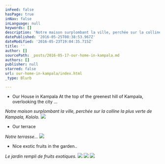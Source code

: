 ```yaml
---
inFeed: false
hasPage: true
inNav: false
inLanguage: null
keywords: []
description: 'Notre maison surplombant la ville, perchée sur la colline la plus verte de Kampala, Kololo.'
datePublished: '2016-05-25T08:38:53.967Z'
dateModified: '2016-05-23T19:04:35.715Z'
title: ''
author: []
sourcePath: _posts/2016-05-17-our-home-in-kampala.md
authors: []
publisher: null
starred: false
url: our-home-in-kampala/index.html
_type: Blurb

---
```

* Our House in Kampala At the top of the greenest hill of Kampala, overlooking the city ...

_Notre maison surplombant la ville, perchée sur la colline la plus verte de Kampala, Kololo._
![](https://the-grid-user-content.s3-us-west-2.amazonaws.com/2c90fd7c-6a78-4c90-a9d8-c00ffba8c59f.jpg)

* Our terrace

_Notre terrasse..._
![](https://the-grid-user-content.s3-us-west-2.amazonaws.com/5a4b7762-9949-44c8-98e5-4dad05cde992.jpg)

* Nice exotic fruits in the garden..

_Le jardin rempli de fruits exotiques._
![](https://the-grid-user-content.s3-us-west-2.amazonaws.com/11b881f9-31b6-47a1-a0a6-638dfd43676d.jpg)
![](https://the-grid-user-content.s3-us-west-2.amazonaws.com/04781002-14ee-4c9e-bbdc-250e4475e2a3.jpg)
![](https://the-grid-user-content.s3-us-west-2.amazonaws.com/1703e4d9-670c-4078-b779-e0bdf4af8d74.jpg)